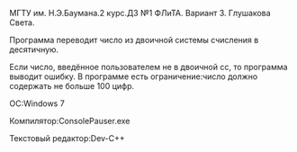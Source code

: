 МГТУ им. Н.Э.Баумана.2 курс.ДЗ №1 ФЛиТА. Вариант 3.
Глушакова Света.

Программа переводит число из двоичной системы счисления в десятичную.

Если число, введённое пользователем не в двоичной сс, то программа выводит ошибку.
В программе есть ограничение:число должно содержать не больше 100 цифр.

OC:Windows 7

Компилятор:ConsolePauser.exe

Текстовый редактор:Dev-C++
